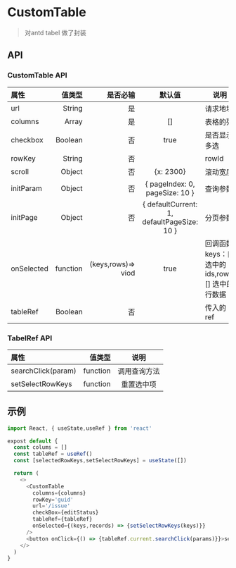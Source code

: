 <!--
 * @Author: LubLiu
 * @Date: 2020-12-01 14:17:52
 * @LastEditors: LubLiu
 * @LastEditTime: 2020-12-01 14:52:01
 * @Description: file content
-->
# CustomTable 
> 对antd tabel 做了封装

## API
### CustomTable API
|  属性        | 值类型  |  是否必输   |  默认值  | 说明 |
|  :----      | ----:  |  ----:  |  :----:   |  ---- |
| url         | String  |  是  |      |    请求地址    |
| columns     | Array   | 是  | []   | 表格的列|
| checkbox    | Boolean | 否  | true | 是否显示多选|
| rowKey      | String | 否  |   | rowId |
| scroll      | Object | 否  | {x: 2300} | 滚动宽度|
| initParam   | Object | 否  | { pageIndex: 0, pageSize: 10 } | 查询参数 |
| initPage    | Object | 否  | { defaultCurrent: 1, defaultPageSize: 10 } | 分页参数 |
| onSelected  | function  | (keys,rows)=> viod  | true | 回调函数 keys：[] 选中的ids,rows:[] 选中的行数据|
| tableRef  | Boolean | 否  |  |传入的ref |

### TabelRef API

| 属性 | 值类型 | 说明 |
| :-----| ----: | :----: |
| searchClick(param) | function | 调用查询方法 |
| setSelectRowKeys   | function | 重置选中项 |



## 示例

```javascript
import React, { useState,useRef } from 'react'

expost default {
  const colums = []
  const tableRef = useRef()
  const [selectedRowKeys,setSelectRowKeys] = useState([])

  return (
    <>
      <CustomTable 
        columns={columns}
        rowKey='guid'
        url='/issue'
        checkBox={editStatus}
        tableRef={tableRef}
        onSelected={(keys,records) => {setSelectRowKeys(keys)}}
      />
      <button onClick={() => {tableRef.current.searchClick(params)}}>search</button>
    </>
  )
}

```